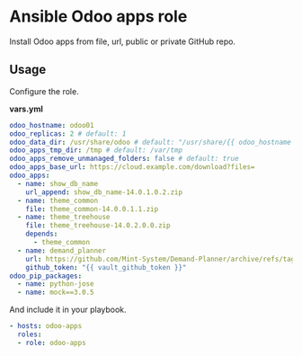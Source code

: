 # Ansible Odoo apps role

Install Odoo apps from file, url, public or private GitHub repo.

## Usage

Configure the role.

**vars.yml**

```yml
odoo_hostname: odoo01
odoo_replicas: 2 # default: 1
odoo_data_dir: /usr/share/odoo # default: "/usr/share/{{ odoo_hostname }}"
odoo_apps_tmp_dir: /tmp # default: /var/tmp
odoo_apps_remove_unmanaged_folders: false # default: true
odoo_apps_base_url: https://cloud.example.com/download?files=
odoo_apps:
  - name: show_db_name
    url_append: show_db_name-14.0.1.0.2.zip
  - name: theme_common
    file: theme_common-14.0.0.1.1.zip
  - name: theme_treehouse
    file: theme_treehouse-14.0.2.0.0.zip
    depends:
      - theme_common
  - name: demand_planner
    url: https://github.com/Mint-System/Demand-Planner/archive/refs/tags/v14.0.1.0.0.zip
    github_token: "{{ vault_github_token }}"
odoo_pip_packages:
  - name: python-jose
  - name: mock==3.0.5
```

And include it in your playbook.

```yml
- hosts: odoo-apps
  roles:
  - role: odoo-apps
```
